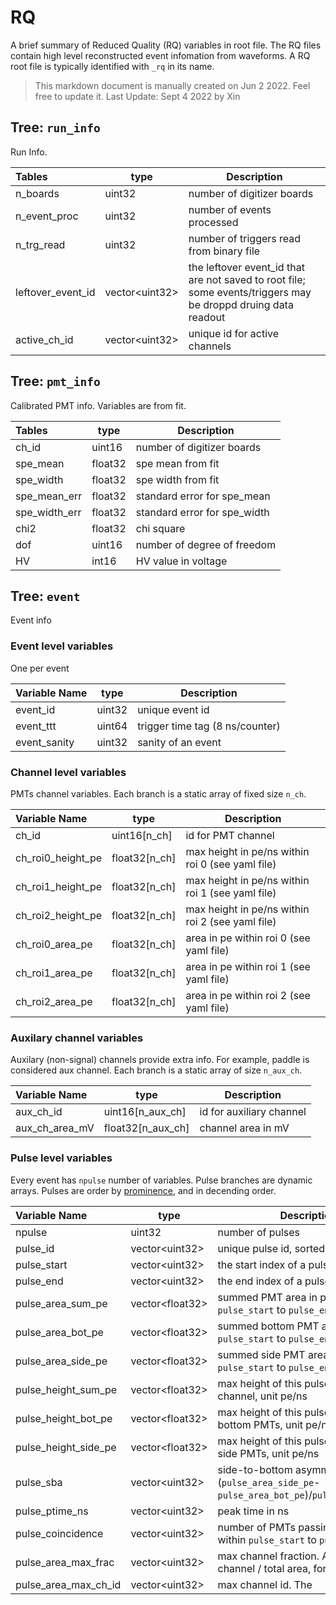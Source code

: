 
# RQ
A brief summary of Reduced Quality (RQ) variables in root file. The RQ files contain high level reconstructed event infomation from waveforms. A RQ root file is typically identified with `_rq` in its name.

> This markdown document is manually created on Jun 2 2022. Feel free to update it.
> Last Update: Sept 4 2022 by Xin

## Tree: `run_info`

Run Info.

| Tables		| type			 |		Description			|
|:------------ 	|----------------------| -------------------------------------------|
| n_boards      	| uint32 		 | number of digitizer boards			|
| n_event_proc      	| uint32		 | number of events processed			|
| n_trg_read 		| uint32      	  	 | number of triggers read from binary file	|
| leftover_event_id	| vector\<uint32\> 	 | the leftover event_id that are not saved to root file; some events/triggers may be droppd druing data readout |
| active_ch_id		|  vector\<uint32\>	 | unique id for active channels      	       |

## Tree: `pmt_info`

Calibrated PMT info. Variables are from fit.

| Tables		| type			 |		Description			|
|:------------ 	|----------------------| -------------------------------------------|
| ch_id      	| uint16 		 | number of digitizer boards			|
| spe_mean      	| float32		 | spe mean from fit			|
| spe_width      	| float32		 | spe width from fit			|
| spe_mean_err      	| float32		 | standard error for spe_mean			|
| spe_width_err      	| float32		 | standard error for spe_width			|
| chi2      	| float32		 | chi square			|
| dof		| uint16		 | number of degree of freedom			|
| HV		| int16		 | HV value in voltage 				| 	    

## Tree: `event`
Event info

### Event level variables
One per event

| Variable Name | type		| Description		|
|:------------ |-------------| -----------------	|
| event_id      | uint32	| unique event id	|	   
| event_ttt     | uint64	| trigger time tag (8 ns/counter)	|
| event_sanity  | uint32        | sanity of an event    |

### Channel level variables

PMTs channel variables. Each branch is a static array of fixed size `n_ch`. 

| Variable Name      | type			| Description						|
|:------------      |---------------		| ---------------------------------------		|
| ch_id		    | uint16[n_ch]		| id for PMT channel					|
| ch_roi0_height_pe | float32[n_ch]	| max height in pe/ns within roi 0 (see yaml file)	|
| ch_roi1_height_pe | float32[n_ch]	| max height in pe/ns within roi 1 (see yaml file)	|
| ch_roi2_height_pe | float32[n_ch]	| max height in pe/ns within roi 2 (see yaml file)	|
| ch_roi0_area_pe   | float32[n_ch]	| area in pe within roi 0 (see yaml file)		|
| ch_roi1_area_pe   | float32[n_ch] 	| area in pe within roi 1 (see yaml file)		|
| ch_roi2_area_pe   | float32[n_ch] 	| area in pe within roi 2 (see yaml file)		|

### Auxilary channel variables

Auxilary (non-signal) channels provide extra info. For example, paddle is considered aux channel. Each branch is a static array of size `n_aux_ch`.

| Variable Name      | type                     | Description                                           |
|:------------      |---------------            | ---------------------------------------               |
| aux_ch_id         | uint16[n_aux_ch]            | id for auxiliary channel                             |
| aux_ch_area_mV | float32[n_aux_ch] | channel area in mV      |


### Pulse level variables
Every event has `npulse` number of variables. Pulse branches are dynamic arrays. Pulses are order by [prominence](https://en.wikipedia.org/wiki/Topographic_prominence), and in decending order.

| Variable Name      | type		| Description					|
|:------------      |---------------	| -----------------				|
| npulse	     | uint32		| number of pulses				|
| pulse_id	     | vector\<uint32\>	| unique pulse id, sorted   	   		|
| pulse_start        | vector\<uint32\>	| the start index of a pulse			|
| pulse_end	     | vector\<uint32\>	| the end index of a pulse			|
| pulse_area_sum_pe     | vector\<float32\>	| summed PMT area in pe from `pulse_start` to `pulse_end`. 		|
| pulse_area_bot_pe     | vector\<float32\>	| summed bottom PMT area in adc from `pulse_start` to `pulse_end`.	|
| pulse_area_side_pe     | vector\<float32\>	| summed side PMT area in adc from `pulse_start` to `pulse_end`.  |
| pulse_height_sum_pe     | vector\<float32\>	| max height of this pulse in the sum channel, unit pe/ns 		|
| pulse_height_bot_pe     | vector\<float32\>	| max height of this pulse in the sum of bottom PMTs, unit pe/ns	|
| pulse_height_side_pe     | vector\<float32\>	| max height of this pulse in the sum of side PMTs, unit pe/ns  |
| pulse_sba  | vector\<uint32\>	| side-to-bottom asymmetry: (`pulse_area_side_pe`-`pulse_area_bot_pe`)/`pulse_area_sum_pe` |
| pulse_ptime_ns  | vector\<uint32\>	| peak time in ns |
| pulse_coincidence  | vector\<uint32\>	| number of PMTs passing thresholds within `pulse_start` to `pulse_end` |
| pulse_area_max_frac  | vector\<uint32\>	| max channel fraction. Area in max channel / total area, for all channels|
| pulse_area_max_ch_id  | vector\<uint32\>	| max channel id. The  |